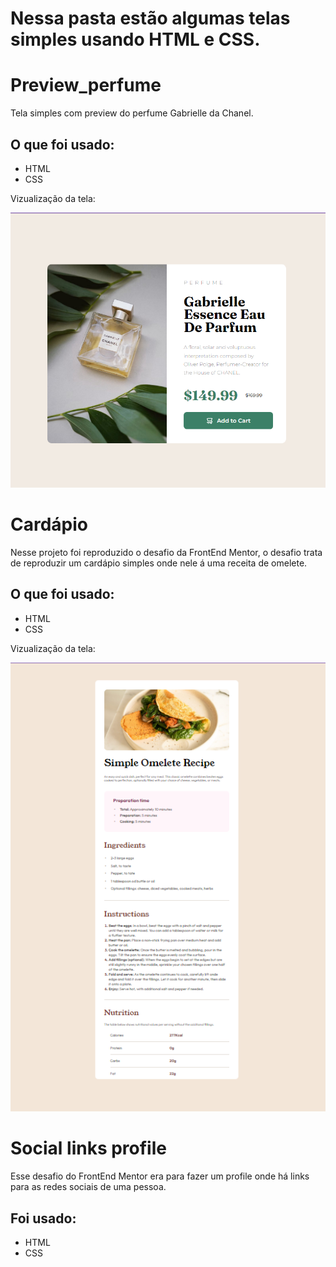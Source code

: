 <h1>Nessa pasta estão algumas telas simples usando HTML e CSS.</h1>

<h1>Preview_perfume</h1>

<p>Tela simples com preview do perfume Gabrielle da Chanel.</p>

<h2>O que foi usado:</h2>
<ul>
<li>HTML</li>
<li>CSS</li>
</ul>

<p>Vizualização da tela:</p>
<img src="Preview_perfume\img\print_tela.png">
<br>

<h1>Cardápio</h1>
<p>Nesse projeto foi reproduzido o desafio da FrontEnd Mentor, o desafio trata de reproduzir um cardápio simples onde nele á uma receita de omelete.</p>

<h2>O que foi usado:</h2>
<ul>
  <li>HTML</li>
  <li>CSS</li>
</ul>

<p>Vizualização da tela:</p>
<img src="Cardapio\img\cardapio.png">

<h1>Social links profile</h1>
<p>Esse desafio do FrontEnd Mentor era para fazer um profile onde há links para as redes sociais de uma pessoa.</p>
<h2>Foi usado:</h2>
<ul>
<li>HTML</li>
<li>CSS</li>
</ul>
<img src="">


